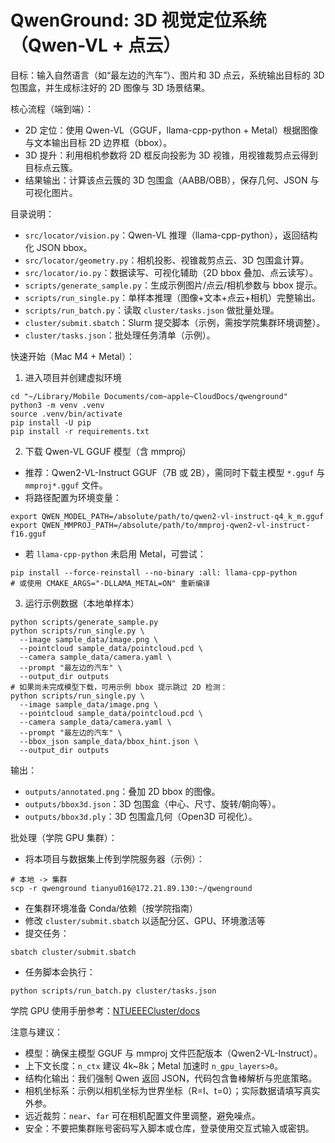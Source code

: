 # QwenGround: 3D 视觉定位系统（Qwen-VL + 点云）

目标：输入自然语言（如“最左边的汽车”）、图片和 3D 点云，系统输出目标的 3D 包围盒，并生成标注好的 2D 图像与 3D 场景结果。

核心流程（端到端）：
- 2D 定位：使用 Qwen-VL（GGUF，llama-cpp-python + Metal）根据图像与文本输出目标 2D 边界框（bbox）。
- 3D 提升：利用相机参数将 2D 框反向投影为 3D 视锥，用视锥裁剪点云得到目标点云簇。
- 结果输出：计算该点云簇的 3D 包围盒（AABB/OBB），保存几何、JSON 与可视化图片。

目录说明：
- `src/locator/vision.py`：Qwen-VL 推理（llama-cpp-python），返回结构化 JSON bbox。
- `src/locator/geometry.py`：相机投影、视锥裁剪点云、3D 包围盒计算。
- `src/locator/io.py`：数据读写、可视化辅助（2D bbox 叠加、点云读写）。
- `scripts/generate_sample.py`：生成示例图片/点云/相机参数与 bbox 提示。
- `scripts/run_single.py`：单样本推理（图像+文本+点云+相机）完整输出。
- `scripts/run_batch.py`：读取 `cluster/tasks.json` 做批量处理。
- `cluster/submit.sbatch`：Slurm 提交脚本（示例，需按学院集群环境调整）。
- `cluster/tasks.json`：批处理任务清单（示例）。

快速开始（Mac M4 + Metal）：
1) 进入项目并创建虚拟环境
```
cd "~/Library/Mobile Documents/com~apple~CloudDocs/qwenground"
python3 -m venv .venv
source .venv/bin/activate
pip install -U pip
pip install -r requirements.txt
```

2) 下载 Qwen-VL GGUF 模型（含 mmproj）
- 推荐：Qwen2-VL-Instruct GGUF（7B 或 2B），需同时下载主模型 `*.gguf` 与 `mmproj*.gguf` 文件。
- 将路径配置为环境变量：
```
export QWEN_MODEL_PATH=/absolute/path/to/qwen2-vl-instruct-q4_k_m.gguf
export QWEN_MMPROJ_PATH=/absolute/path/to/mmproj-qwen2-vl-instruct-f16.gguf
```
- 若 `llama-cpp-python` 未启用 Metal，可尝试：
```
pip install --force-reinstall --no-binary :all: llama-cpp-python
# 或使用 CMAKE_ARGS="-DLLAMA_METAL=ON" 重新编译
```

3) 运行示例数据（本地单样本）
```
python scripts/generate_sample.py
python scripts/run_single.py \
  --image sample_data/image.png \
  --pointcloud sample_data/pointcloud.pcd \
  --camera sample_data/camera.yaml \
  --prompt "最左边的汽车" \
  --output_dir outputs
# 如果尚未完成模型下载，可用示例 bbox 提示跳过 2D 检测：
python scripts/run_single.py \
  --image sample_data/image.png \
  --pointcloud sample_data/pointcloud.pcd \
  --camera sample_data/camera.yaml \
  --prompt "最左边的汽车" \
  --bbox_json sample_data/bbox_hint.json \
  --output_dir outputs
```
输出：
- `outputs/annotated.png`：叠加 2D bbox 的图像。
- `outputs/bbox3d.json`：3D 包围盒（中心、尺寸、旋转/朝向等）。
- `outputs/bbox3d.ply`：3D 包围盒几何（Open3D 可视化）。

批处理（学院 GPU 集群）：
- 将本项目与数据集上传到学院服务器（示例）：
```
# 本地 -> 集群
scp -r qwenground tianyu016@172.21.89.130:~/qwenground
```
- 在集群环境准备 Conda/依赖（按学院指南）
- 修改 `cluster/submit.sbatch` 以适配分区、GPU、环境激活等
- 提交任务：
```
sbatch cluster/submit.sbatch
```
- 任务脚本会执行：
```
python scripts/run_batch.py cluster/tasks.json
```
学院 GPU 使用手册参考：[NTUEEECluster/docs][0]

注意与建议：
- 模型：确保主模型 GGUF 与 mmproj 文件匹配版本（Qwen2-VL-Instruct）。
- 上下文长度：`n_ctx` 建议 4k~8k；Metal 加速时 `n_gpu_layers>0`。
- 结构化输出：我们强制 Qwen 返回 JSON，代码包含鲁棒解析与兜底策略。
- 相机坐标系：示例以相机坐标为世界坐标（R=I、t=0）；实际数据请填写真实外参。
- 远近裁剪：`near`、`far` 可在相机配置文件里调整，避免噪点。
- 安全：不要把集群账号密码写入脚本或仓库，登录使用交互式输入或密钥。

[0]: https://github.com/NTUEEECluster/docs.git